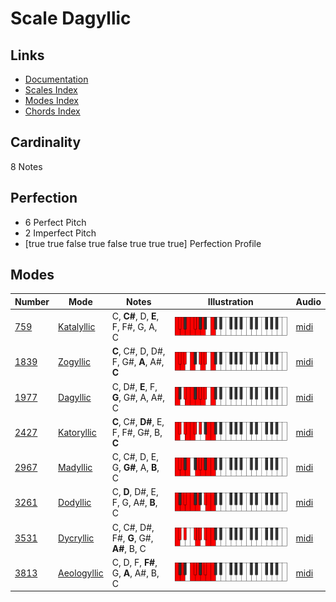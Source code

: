 # Scale Dagyllic

## Links

- [Documentation](README.md)
- [Scales Index](Scales.md)
- [Modes Index](Modes.md)
- [Chords Index](Chords.md)

## Cardinality

8 Notes

## Perfection

- 6 Perfect Pitch
- 2 Imperfect Pitch
- [true true false true false true true true] Perfection Profile

## Modes

| Number | Mode | Notes | Illustration | Audio |
|--------|------|-------|--------------|-------|
| [759](https://ianring.com/musictheory/scales/759) | [Katalyllic](ModeKatalyllic.md) | C, **C#**, D, **E**, F, F#, G, A, C | ![CNaturalKatalyllic](ModeCNaturalKatalyllic.png) | [midi](https://github.com/edipermadi/music/blob/main/docs/ModeCNaturalKatalyllic.mid?raw=true) | 
| [1839](https://ianring.com/musictheory/scales/1839) | [Zogyllic](ModeZogyllic.md) | **C**, C#, D, D#, F, G#, **A**, A#, **C** | ![CNaturalZogyllic](ModeCNaturalZogyllic.png) | [midi](https://github.com/edipermadi/music/blob/main/docs/ModeCNaturalZogyllic.mid?raw=true) | 
| [1977](https://ianring.com/musictheory/scales/1977) | [Dagyllic](ModeDagyllic.md) | C, D#, **E**, F, **G**, G#, A, A#, C | ![CNaturalDagyllic](ModeCNaturalDagyllic.png) | [midi](https://github.com/edipermadi/music/blob/main/docs/ModeCNaturalDagyllic.mid?raw=true) | 
| [2427](https://ianring.com/musictheory/scales/2427) | [Katoryllic](ModeKatoryllic.md) | **C**, C#, **D#**, E, F, F#, G#, B, **C** | ![CNaturalKatoryllic](ModeCNaturalKatoryllic.png) | [midi](https://github.com/edipermadi/music/blob/main/docs/ModeCNaturalKatoryllic.mid?raw=true) | 
| [2967](https://ianring.com/musictheory/scales/2967) | [Madyllic](ModeMadyllic.md) | C, C#, D, E, G, **G#**, A, **B**, C | ![CNaturalMadyllic](ModeCNaturalMadyllic.png) | [midi](https://github.com/edipermadi/music/blob/main/docs/ModeCNaturalMadyllic.mid?raw=true) | 
| [3261](https://ianring.com/musictheory/scales/3261) | [Dodyllic](ModeDodyllic.md) | C, **D**, D#, E, F, G, A#, **B**, C | ![CNaturalDodyllic](ModeCNaturalDodyllic.png) | [midi](https://github.com/edipermadi/music/blob/main/docs/ModeCNaturalDodyllic.mid?raw=true) | 
| [3531](https://ianring.com/musictheory/scales/3531) | [Dycryllic](ModeDycryllic.md) | C, C#, D#, F#, **G**, G#, **A#**, B, C | ![CNaturalDycryllic](ModeCNaturalDycryllic.png) | [midi](https://github.com/edipermadi/music/blob/main/docs/ModeCNaturalDycryllic.mid?raw=true) | 
| [3813](https://ianring.com/musictheory/scales/3813) | [Aeologyllic](ModeAeologyllic.md) | C, D, F, **F#**, G, **A**, A#, B, C | ![CNaturalAeologyllic](ModeCNaturalAeologyllic.png) | [midi](https://github.com/edipermadi/music/blob/main/docs/ModeCNaturalAeologyllic.mid?raw=true) | 
